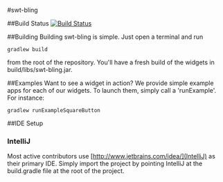 #swt-bling

##Build Status
[![Build Status](https://drone.io/github.com/ReadyTalk/swt-custom-widgets/status.png)](https://drone.io/github.com/ReadyTalk/swt-custom-widgets/latest)

##Building
Building swt-bling is simple. Just open a terminal and run
```
gradlew build
```
from the root of the repository. You'll have a fresh build of the widgets in build/libs/swt-bling.jar.

##Examples
Want to see a widget in action? We provide simple example apps for each of our widgets. To launch them, simply call a 'runExample<WidgetName>'. For instance:
```
gradlew runExampleSquareButton
```

##IDE Setup
### IntelliJ
Most active contributors use [http://www.jetbrains.com/idea/](IntelliJ) as their primary IDE. Simply import the project
by pointing IntelliJ at the build.gradle file at the root of the project.